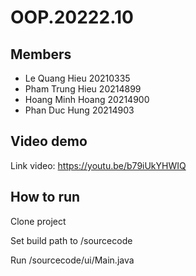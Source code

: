 # OOP.20222.10
## Members
- Le Quang Hieu 20210335
- Pham Trung Hieu 20214899
- Hoang Minh Hoang 20214900
- Phan Duc Hung 20214903
## Video demo
Link video: https://youtu.be/b79iUkYHWIQ

## How to run
Clone project

Set build path to /sourcecode

Run /sourcecode/ui/Main.java

